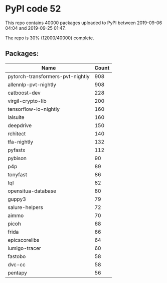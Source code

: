 # PyPI code 52

This repo contains 40000 packages uploaded to PyPI between 
2019-09-06 04:04 and 2019-09-25 01:47.

The repo is 30% (12000/40000) complete.

## Packages:

| Name  | Count |
| ----- | ----- |
| pytorch-transformers-pvt-nightly | 908 |
| allennlp-pvt-nightly | 908 |
| catboost-dev | 228 |
| virgil-crypto-lib | 200 |
| tensorflow-io-nightly | 160 |
| lalsuite | 160 |
| deepdrive | 150 |
| rchitect | 140 |
| tfa-nightly | 132 |
| pyfastx | 112 |
| pybison | 90 |
| p4p | 89 |
| tonyfast | 86 |
| tql | 82 |
| opensitua-database | 80 |
| guppy3 | 79 |
| salure-helpers | 72 |
| aimmo | 70 |
| picoh | 68 |
| frida | 66 |
| epicscorelibs | 64 |
| lumigo-tracer | 60 |
| fastobo | 58 |
| dvc-cc | 58 |
| pentapy | 56 |


